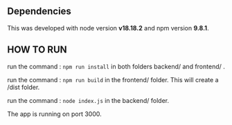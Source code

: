 ## Dependencies

This was developed with node version **v18.18.2** and npm version **9.8.1**.

## HOW TO RUN 

run the command : `npm run install` in both folders backend/ and frontend/ .

run the command : `npm run build` in the frontend/ folder. This will create a /dist folder.

run the command :  `node index.js` in the backend/ folder.

The app is running on port 3000.

